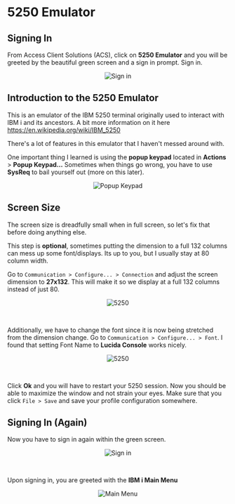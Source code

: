# 5250 Emulator


## Signing In
From Access Client Solutions (ACS), click on **5250 Emulator** and you will be greeted by the beautiful green screen and a sign in prompt. Sign in.

<figure align="center">
	<img src="./core/ibmi/_assets/signon-01.PNG" alt="Sign in" />
</figure>


## Introduction to the 5250 Emulator

This is an emulator of the IBM 5250 terminal originally used to interact with IBM i and its ancestors. A bit more information on it here https://en.wikipedia.org/wiki/IBM_5250

There's a lot of features in this emulator that I haven't messed around with.

One important thing I learned is using the **popup keypad** located in **Actions** > **Popup Keypad...**
Sometimes when things go wrong, you have to use **SysReq** to bail yourself out (more on this later).
<figure align="center">
	<img src="./core/ibmi/_assets/5250-01.PNG" alt="Popup Keypad" />
</figure>


## Screen Size
The screen size is dreadfully small when in full screen, so let's fix that before doing anything else. 

This step is **optional**, sometimes putting the dimension to a full 132 columns can
mess up some font/displays. Its up to you, but I usually stay at 80 column width.

Go to ```Communication > Configure... > Connection``` and adjust the screen dimension to **27x132**.
This will make it so we display at a full 132 columns instead of just 80.
<figure align="center">
	<img src="./core/ibmi/_assets/5250-03.PNG" alt="5250" />
</figure>

<br>

Additionally, we have to change the font since it is now being stretched from the dimension change.
Go to ```Communication > Configure... > Font```. I found that setting Font Name to **Lucida Console** works nicely.
<figure align="center">
	<img src="./core/ibmi/_assets/5250-04.PNG" alt="5250" />
</figure>

<br>

Click **Ok** and you will have to restart your 5250 session.
Now you should be able to maximize the window and not strain your eyes.
Make sure that you click ```File > Save``` and save your profile configuration somewhere.


## Signing In (Again)
Now you have to sign in again within the green screen.
<figure align="center">
	<img src="./core/ibmi/_assets/signon-02.PNG" alt="Sign in" />
</figure>

<br>

Upon signing in, you are greeted with the **IBM i Main Menu**
<figure align="center">
	<img src="./core/ibmi/_assets/5250-02.PNG" alt="Main Menu" />
</figure>
